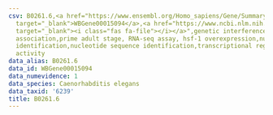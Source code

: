 ```yaml
---
csv: B0261.6,<a href="https://www.ensembl.org/Homo_sapiens/Gene/Summary?db=core;g=WBGene00015094"
  target="_blank">WBGene00015094</a>,<a href="https://www.ncbi.nlm.nih.gov/pubmed/30894454"
  target="_blank"><i class="fas fa-file"></i></a>",genetic interference,functional
  association,prime adult stage, RNA-seq assay, hsf-1 overexpression,nucleotide sequence
  identification,nucleotide sequence identification,transcriptional regulation,up-regulates
  activity
data_alias: B0261.6
data_id: WBGene00015094
data_numevidence: 1
data_species: Caenorhabditis elegans
data_taxid: '6239'
title: B0261.6
---
```

